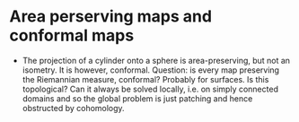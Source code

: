 Area perserving maps and conformal maps
====

- The projection of a cylinder onto a sphere is area-preserving, but not an isometry. It is however, conformal. Question: is every map preserving the Riemannian measure, conformal? Probably for surfaces. Is this topological? Can it always be solved locally, i.e. on simply connected domains and so the global problem is just patching and hence obstructed by cohomology.
